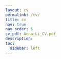 ```yaml
---
layout: cv
permalink: /cv/
title: cv
nav: true
nav_order: 5
cv_pdf: Anna_Li_CV.pdf
description:
toc:
  sidebar: left
---
```

